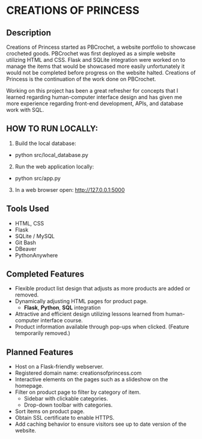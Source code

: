 # CREATIONS OF PRINCESS

## Description
Creations of Princess started as PBCrochet, a website portfolio to showcase crocheted goods.  PBCrochet was first deployed as a simple website utilizing HTML and CSS.  Flask and SQLite integration were worked on to manage the items that would be showcased more easily unfortunately it would not be completed before progress on the website halted.  Creations of Princess is the continuation of the work done on PBCrochet.

Working on this project has been a great refresher for concepts that I learned regarding human-computer interface design and has given me more experience regarding front-end development, APIs, and database work with SQL.

## HOW TO RUN LOCALLY:
1. Build the local database:
  - python src/local_database.py
2. Run the web application locally:
  - python src/app.py
3. In a web browser open: http://127.0.0.1:5000

## Tools Used
* HTML, CSS
* Flask
* SQLite / MySQL
* Git Bash
* DBeaver
* PythonAnywhere

## Completed Features
* Flexible product list design that adjusts as more products are added or removed.
* Dynamically adjusting HTML pages for product page.
  * **Flask**, **Python**, **SQL** integration
* Attractive and efficient design utilizing lessons learned from human-computer interface course.
* Product information available through pop-ups when clicked.  (Feature temporarily removed.)

## Planned Features
* Host on a Flask-friendly webserver.
* Registered domain name: creationsofprincess.com
* Interactive elements on the pages such as a slideshow on the homepage.
* Filter on product page to filter by category of item.
  * Sidebar with clickable categories.
  * Drop-down toolbar with categories.
* Sort items on product page.
* Obtain SSL certificate to enable HTTPS.
* Add caching behavior to ensure visitors see up to date version of the website.